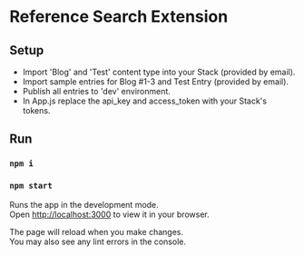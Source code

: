 # Reference Search Extension

## Setup

- Import 'Blog' and 'Test' content type into your Stack (provided by email).
- Import sample entries for Blog #1-3 and Test Entry (provided by email).
- Publish all entries to 'dev' environment.
- In App.js replace the api_key and access_token with your Stack's tokens.

## Run

### `npm i`

### `npm start`

Runs the app in the development mode.\
Open [http://localhost:3000](http://localhost:3000) to view it in your browser.

The page will reload when you make changes.\
You may also see any lint errors in the console.
